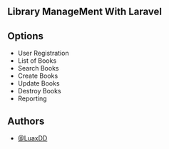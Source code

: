 ## Library ManageMent With Laravel

## Options 

* User Registration
* List of Books
* Search Books
* Create Books
* Update Books
* Destroy Books
* Reporting



## Authors

- [@LuaxDD](https://github.com/danialhabibii)
